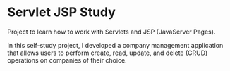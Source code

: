 # Servlet JSP Study

Project to learn how to work with Servlets and JSP (JavaServer Pages).

In this self-study project, I developed a company management application that allows users to perform create, read, update, and delete (CRUD) operations on companies of their choice.